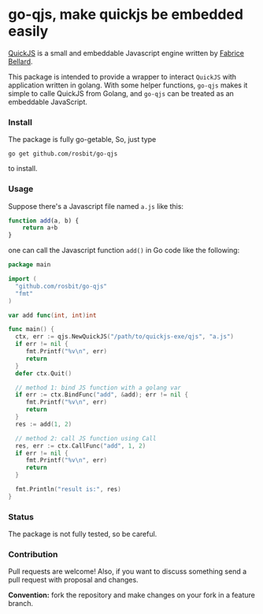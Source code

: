 # go-qjs, make quickjs be embedded easily

[QuickJS](https://bellard.org/quickjs/) is a small and embeddable Javascript engine written by [Fabrice Bellard](https://bellard.org).

This package is intended to provide a wrapper to interact `QuickJS` with application written in golang.
With some helper functions, `go-qjs` makes it simple to calle QuickJS from Golang, and `go-qjs` can be
treated as an embeddable JavaScript.

### Install

The package is fully go-getable, So, just type

  `go get github.com/rosbit/go-qjs`

to install.

### Usage

Suppose there's a Javascript file named `a.js` like this:

```javascript
function add(a, b) {
    return a+b
}
```

one can call the Javascript function `add()` in Go code like the following:

```go
package main

import (
  "github.com/rosbit/go-qjs"
  "fmt"
)

var add func(int, int)int

func main() {
  ctx, err := qjs.NewQuickJS("/path/to/quickjs-exe/qjs", "a.js")
  if err != nil {
     fmt.Printf("%v\n", err)
     return
  }
  defer ctx.Quit()

  // method 1: bind JS function with a golang var
  if err := ctx.BindFunc("add", &add); err != nil {
     fmt.Printf("%v\n", err)
     return
  }
  res := add(1, 2)

  // method 2: call JS function using Call
  res, err := ctx.CallFunc("add", 1, 2)
  if err != nil {
     fmt.Printf("%v\n", err)
     return
  }

  fmt.Println("result is:", res)
}
```

### Status

The package is not fully tested, so be careful.

### Contribution

Pull requests are welcome! Also, if you want to discuss something send a pull request with proposal and changes.

__Convention:__ fork the repository and make changes on your fork in a feature branch.
